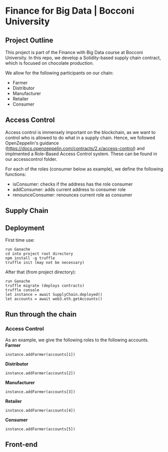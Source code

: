 # Finance for Big Data | Bocconi University

## Project Outline
This project is part of the Finance with Big Data course at Bocconi University. In this repo, we develop a Solidity-based supply chain contract, which is focused on chocolate production. 

We allow for the following participants on our chain: 
- Farmer
- Distributor
- Manufacturer
- Retailer
- Consumer

## Access Control

Access control is immensely important on the blockchain, as we want to control who is allowed to do what in a supply chain. Hence, we followed OpenZeppelin's guidance (https://docs.openzeppelin.com/contracts/2.x/access-control) and implmented a Role-Based Access Control system. These can be found in our accesscontrol folder.

For each of the roles (consumer below as example), we define the following functions:
- isConsumer: checks if the address has the role consumer
- addConsumer: adds current address to consumer role
- renounceConsumer: renounces current role as consumer

## Supply Chain

## Deployment
First time use:
```
run Ganache
cd into project root directory
npm install -g truffle
truffle init (may not be necessary)
```
After that (from project directory):
```
run Ganache
truffle migrate (deploys contracts)
truffle console
let instance = await SupplyChain.deployed()
let accounts = await web3.eth.getAccounts()
```
## Run through the chain
### Access Control
As an example, we give the following roles to the following accounts.
**Farmer**
```
instance.addFarmer(accounts[1])
```
**Distributor**
```
instance.addFarmer(accounts[2])
```
**Manufacturer**
```
instance.addFarmer(accounts[3])
```
**Retailer**
```
instance.addFarmer(accounts[4])
```
**Consumer**
```
instance.addFarmer(accounts[5])
```





## Front-end
